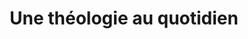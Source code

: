 ---
title: Une théologie au quotidien
site: https://olivierbauer.org/
description: Olivier Bauer est professeur de théologie à l'université de Lausanne
tags:
    - blog
    - université
cantons:
    - Vaud
avis:
    - Un professeur de théologie qui tient un blog avec des publications régulières, c'est suffisamment rare pour être mentionné. On y trouve de belles ressources pour apprendre et réfléchir.
---